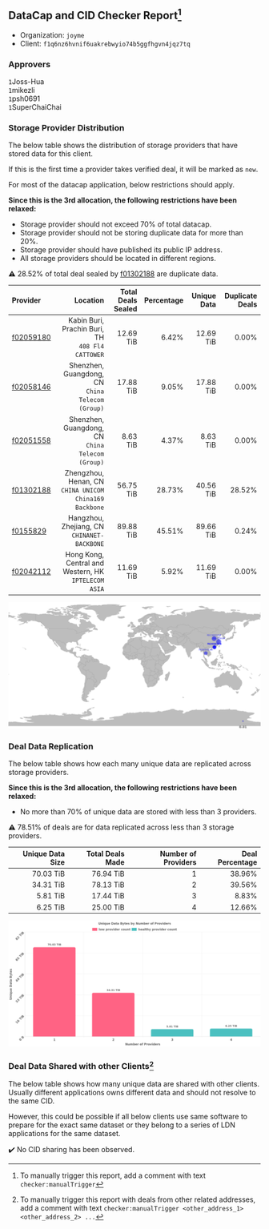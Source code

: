 ## DataCap and CID Checker Report[^1]
 - Organization: `joyme`
 - Client: `f1q6nz6hvnif6uakrebwyio74b5ggfhgvn4jqz7tq`
### Approvers
`1`Joss-Hua<br/>`1`mikezli<br/>`1`psh0691<br/>`1`SuperChaiChai

### Storage Provider Distribution
The below table shows the distribution of storage providers that have stored data for this client.

If this is the first time a provider takes verified deal, it will be marked as `new`.

For most of the datacap application, below restrictions should apply.

**Since this is the 3rd allocation, the following restrictions have been relaxed:**
 - Storage provider should not exceed 70% of total datacap.
 - Storage provider should not be storing duplicate data for more than 20%.
 - Storage provider should have published its public IP address.
 - All storage providers should be located in different regions.

⚠️ 28.52% of total deal sealed by [f01302188](https://filfox.info/en/address/f01302188) are duplicate data.

| Provider                                              |                                                  Location | Total Deals Sealed | Percentage | Unique Data | Duplicate Deals |
| :---------------------------------------------------- | --------------------------------------------------------: | -----------------: | ---------: | ----------: | --------------: |
| [f02059180](https://filfox.info/en/address/f02059180) |       Kabin Buri, Prachin Buri, TH<br/>`408 Fl4 CATTOWER` |          12.69 TiB |      6.42% |   12.69 TiB |           0.00% |
| [f02058146](https://filfox.info/en/address/f02058146) |       Shenzhen, Guangdong, CN<br/>`China Telecom (Group)` |          17.88 TiB |      9.05% |   17.88 TiB |           0.00% |
| [f02051558](https://filfox.info/en/address/f02051558) |       Shenzhen, Guangdong, CN<br/>`China Telecom (Group)` |           8.63 TiB |      4.37% |    8.63 TiB |           0.00% |
| [f01302188](https://filfox.info/en/address/f01302188) | Zhengzhou, Henan, CN<br/>`CHINA UNICOM China169 Backbone` |          56.75 TiB |     28.73% |   40.56 TiB |          28.52% |
| [f0155829](https://filfox.info/en/address/f0155829)   |            Hangzhou, Zhejiang, CN<br/>`CHINANET-BACKBONE` |          89.88 TiB |     45.51% |   89.66 TiB |           0.24% |
| [f02042112](https://filfox.info/en/address/f02042112) |   Hong Kong, Central and Western, HK<br/>`IPTELECOM ASIA` |          11.69 TiB |      5.92% |   11.69 TiB |           0.00% |

<img src="https://raw.githubusercontent.com/data-preservation-programs/filplus-checker-assets/main/filecoin-project/filecoin-plus-large-datasets/issues/1365/1691141127481.png"/>

### Deal Data Replication
The below table shows how each many unique data are replicated across storage providers.


**Since this is the 3rd allocation, the following restrictions have been relaxed:**
- No more than 70% of unique data are stored with less than 3 providers.

⚠️ 78.51% of deals are for data replicated across less than 3 storage providers.

| Unique Data Size | Total Deals Made | Number of Providers | Deal Percentage |
| ---------------: | ---------------: | ------------------: | --------------: |
|        70.03 TiB |        76.94 TiB |                   1 |          38.96% |
|        34.31 TiB |        78.13 TiB |                   2 |          39.56% |
|         5.81 TiB |        17.44 TiB |                   3 |           8.83% |
|         6.25 TiB |        25.00 TiB |                   4 |          12.66% |

<img src="https://raw.githubusercontent.com/data-preservation-programs/filplus-checker-assets/main/filecoin-project/filecoin-plus-large-datasets/issues/1365/1691141128215.png"/>

### Deal Data Shared with other Clients[^3]
The below table shows how many unique data are shared with other clients.
Usually different applications owns different data and should not resolve to the same CID.

However, this could be possible if all below clients use same software to prepare for the exact same dataset or they belong to a series of LDN applications for the same dataset.

✔️ No CID sharing has been observed.

[^1]: To manually trigger this report, add a comment with text `checker:manualTrigger`

[^2]: Deals from those addresses are combined into this report as they are specified with `checker:manualTrigger`

[^3]: To manually trigger this report with deals from other related addresses, add a comment with text `checker:manualTrigger <other_address_1> <other_address_2> ...`
